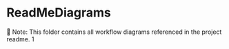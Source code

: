 # ReadMeDiagrams
📁 Note: This folder contains all workflow diagrams referenced in the project readme. 1
